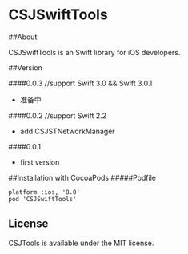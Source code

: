 # CSJSwiftTools

##About

CSJSwiftTools is an Swift library for iOS developers.

##Version

####0.0.3 //support Swift 3.0 && Swift 3.0.1
* 准备中

####0.0.2 //support Swift 2.2
* add CSJSTNetworkManager 

####0.0.1
* first version


##Installation with CocoaPods
#####Podfile
```
platform :ios, '8.0'
pod 'CSJSwiftTools'
```

## License
CSJTools is available under the MIT license.
